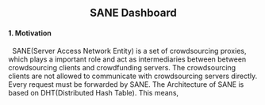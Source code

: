 ## <center>SANE Dashboard</center>
#### 1. Motivation
&nbsp;&nbsp;SANE(Server Access Network Entity) is a set of crowdsourcing proxies, which plays a important role and act as intermediaries between between crowdsourcing clients and crowdfunding servers. The crowdsourcing clients are not allowed to communicate with crowdsourcing servers directly. Every request must be forwarded by SANE. The Architecture of SANE is based on DHT(Distributed Hash Table). This means, 